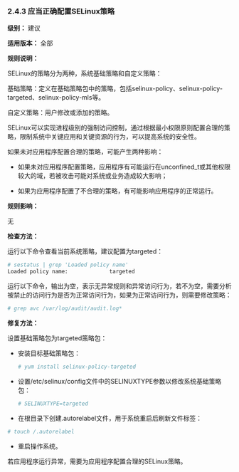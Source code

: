 ### 2.4.3 应当正确配置SELinux策略

**级别：** 建议

**适用版本：** 全部

**规则说明：** 

SELinux的策略分为两种，系统基础策略和自定义策略：

基础策略：定义在基础策略包中的策略，包括selinux-policy、selinux-policy-targeted、selinux-policy-mls等。

自定义策略：用户修改或添加的策略。

SELinux可以实现进程级别的强制访问控制，通过根据最小权限原则配置合理的策略，限制系统中关键应用和关键资源的行为，可以提高系统的安全性。

如果未对应用程序配置合理的策略，可能产生两种影响：

* 如果未对应用程序配置策略，应用程序有可能运行在unconfined_t或其他权限较大的域，若被攻击可能对系统或业务造成较大影响；

* 如果为应用程序配置了不合理的策略，有可能影响应用程序的正常运行。

**规则影响：**

无

**检查方法：**

运行以下命令查看当前系统策略，建议配置为targeted：

```bash
# sestatus | grep 'Loaded policy name'
Loaded policy name:             targeted
```

运行以下命令，输出为空，表示无异常规则和异常访问行为，若不为空，需要分析被禁止的访问行为是否为正常访问行为，如果为正常访问行为，则需要修改策略：

```bash
# grep avc /var/log/audit/audit.log*
```

**修复方法：**

设置基础策略包为targeted策略包：

* 安装目标基础策略包：

  ```bash
  # yum install selinux-policy-targeted
  ```

* 设置/etc/selinux/config文件中的SELINUXTYPE参数以修改系统基础策略包：

  ```bash
  # SELINUXTYPE=targeted
  ```

*  在根目录下创建.autorelabel文件，用于系统重启后刷新文件标签：

  ```bash
  # touch /.autorelabel
  ```

* 重启操作系统。

若应用程序运行异常，需要为应用程序配置合理的SELinux策略。
